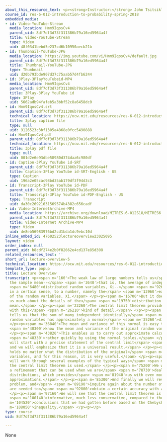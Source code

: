 ```yaml
---
about_this_resource_text: <p><strong>Instructor:</strong> John Tsitsiklis</p>
course_id: res-6-012-introduction-to-probability-spring-2018
embedded_media:
- id: Video-YouTube-Stream
  media_location: Hmm9IqosCv4
  parent_uid: 8df7df3d73f311386b79a16ed5964a4f
  title: Video-YouTube-Stream
  type: Video
  uid: 48f0341bebd5e237cd6b10950aecb21b
- id: Thumbnail-YouTube-JPG
  media_location: https://img.youtube.com/vi/Hmm9IqosCv4/default.jpg
  parent_uid: 8df7df3d73f311386b79a16ed5964a4f
  title: Thumbnail-YouTube-JPG
  type: Thumbnail
  uid: d20b793bde907d37c75aab57d4fb6244
- id: 3Play-3PlayYouTubeid-MP4
  media_location: Hmm9IqosCv4
  parent_uid: 8df7df3d73f311386b79a16ed5964a4f
  title: 3Play-3Play YouTube id
  type: 3Play
  uid: 5662adb94fafeb5a3bbf52c8a6458dc0
- id: Hmm9IqosCv4.srt
  parent_uid: 8df7df3d73f311386b79a16ed5964a4f
  technical_location: https://ocw.mit.edu/resources/res-6-012-introduction-to-probability-spring-2018/part-ii-inference-limit-theorems/lecture-overview-5/Hmm9IqosCv4.srt
  title: 3play caption file
  type: null
  uid: 9126523c3bf1305a4868e0fcc5490888
- id: Hmm9IqosCv4.pdf
  parent_uid: 8df7df3d73f311386b79a16ed5964a4f
  technical_location: https://ocw.mit.edu/resources/res-6-012-introduction-to-probability-spring-2018/part-ii-inference-limit-theorems/lecture-overview-5/Hmm9IqosCv4.pdf
  title: 3play pdf file
  type: null
  uid: 001d2e6e93dbe58980d374daa6c980df
- id: Caption-3Play YouTube id-SRT
  parent_uid: 8df7df3d73f311386b79a16ed5964a4f
  title: Caption-3Play YouTube id-SRT-English - US
  type: Caption
  uid: 196a2e05cac98bd35ab179df3f94d3c3
- id: Transcript-3Play YouTube id-PDF
  parent_uid: 8df7df3d73f311386b79a16ed5964a4f
  title: Transcript-3Play YouTube id-PDF-English - US
  type: Transcript
  uid: da30c26921631569574b4382c656cadf
- id: Video-InternetArchive-MP4
  media_location: https://archive.org/download/MITRES.6-012S18/MITRES6_012S18_L19-01_300k.mp4
  parent_uid: 8df7df3d73f311386b79a16ed5964a4f
  title: Video-Internet Archive-MP4
  type: Video
  uid: de8eb56983976bd2cd1bda1dc9ebc10d
inline_embed_id: 47602523lectureoverview23025095
layout: video
order_index: null
parent_uid: b8cdf274e2b0f82662e4cd137e85d308
related_resources_text: ''
short_url: lecture-overview-5
technical_location: https://ocw.mit.edu/resources/res-6-012-introduction-to-probability-spring-2018/part-ii-inference-limit-theorems/lecture-overview-5
template_type: popup
title: Lecture Overview
transcript: <p><span m='160'>The weak law of large numbers tells us</span> <span m='2340'>that
  the sample mean--</span> <span m='3640'>that is, the average of independent identically</span>
  <span m='6480'>distributed random variables, Xi--</span> <span m='9260'>converges,
  in a certain sense, to a number, namely the</span> <span m='12960'>expected value
  of the random variables, Xi.</span> </p><p><span m='16700'>But it does not tell
  us much about the details of the</span> <span m='19750'>distribution of the sample
  mean.</span> </p><p><span m='23260'>The central limit theorem provides us exactly
  with this</span> <span m='26210'>kind of detail.</span> </p><p><span m='27590'>It
  tells us that the sum of many independent identically</span> <span m='31470'>distributed
  random variables has approximately a normal</span> <span m='35260'>distribution.</span>
  </p><p><span m='36840'>The mean and variance of this normal is easy to find if we</span>
  <span m='40300'>know the mean and variance of the original random variables.</span>
  </p><p><span m='43820'>This enables us to carry out approximate calculations</span>
  <span m='48330'>rather quickly by using the normal tables.</span> </p><p><span m='52650'>We
  will start with a precise statement of the central limit</span> <span m='55630'>theorem,
  and we will emphasize that it is a universal result.</span> </p><p><span m='60290'>It
  holds no matter what the distribution of the original</span> <span m='63870'>random
  variables, and for this reason, it is very useful.</span> </p><p><span m='68970'>We
  will work through several examples of the typical ways</span> <span m='72300'>that
  the central limit theorem is used.</span> </p><p><span m='75200'>We will develop
  a refinement that can be used when we are</span> <span m='78730'>dealing with discrete
  distributions, which provides</span> <span m='81940'>us with even more accurate
  approximations.</span> </p><p><span m='85300'>And finally we will revisit the polling
  problem, and</span> <span m='89190'>inquire again about the number of samples that
  are needed to</span> <span m='92800'>obtain a certain accuracy with a certain confidence.</span>
  </p><p><span m='97160'>We will see that the central limit theorem is much more</span>
  <span m='100140'>informative, much less conservative, compared to the</span> <span
  m='104520'>conclusions that we had gotten before based on the Chebyshev</span> <span
  m='108050'>inequality.</span> </p><p></p>
type: course
uid: 8df7df3d73f311386b79a16ed5964a4f

---
```

None